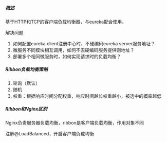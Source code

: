 ##### 概述

基于HTTP和TCP的客户端负载均衡器，与eureka配合使用。

解决问题

1. 如何配置eureka client注册中心时，不硬编码eureka server服务地址？
2. 微服务不同模块相互调用，如何不去硬编码服务提供则地址？
3. 部署多个相同微服务时，如何实现请求时的负载均衡？

##### Ribbon负载均衡策略

1. 轮询（默认）
2. 随机
3. 权重：根据响应时间分配权重，响应时间越长权重越小，被选中的概率越低

##### Ribbon和Nginx区别

Nginx负责服务器负载均衡，ribbon是客户端负载均衡，作用对象不同

注解@LoadBalanced，开启客户端负载均衡